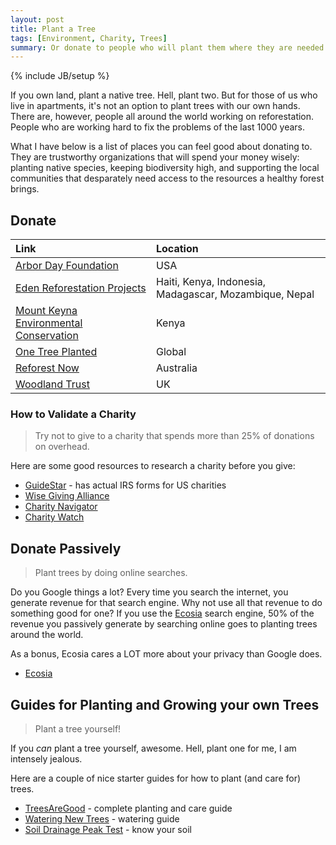 ```yaml
---
layout: post
title: Plant a Tree
tags: [Environment, Charity, Trees]
summary: Or donate to people who will plant them where they are needed most.
---
```

{% include JB/setup %}

If you own land, plant a native tree. Hell, plant two. But for those of us who live in apartments, it's not an option to plant trees with our own hands. There are, however, people all around the world working on reforestation. People who are working hard to fix the problems of the last 1000 years.

What I have below is a list of places you can feel good about donating to. They are trustworthy organizations that will spend your money wisely: planting native species, keeping biodiversity high, and supporting the local communities that desparately need access to the resources a healthy forest brings.


## Donate

Link | Location
:--- | :-------
[Arbor Day Foundation](https://www.arborday.org/) | USA
[Eden Reforestation Projects](https://edenprojects.org/) | Haiti, Kenya, Indonesia, Madagascar, Mozambique, Nepal
[Mount Keyna Environmental Conservation](https://mount-kenya-environmental-conservation.org/) | Kenya
[One Tree Planted](https://onetreeplanted.org/pages/regions) | Global
[Reforest Now](https://www.reforestnow.org.au/) | Australia
[Woodland Trust](https://www.woodlandtrust.org.uk/support-us/give/donations/) | UK


### How to Validate a Charity

> Try not to give to a charity that spends more than 25% of donations on overhead.

Here are some good resources to research a charity before you give:

* [GuideStar](https://www.guidestar.org/) - has actual IRS forms for US charities
* [Wise Giving Alliance](https://www.give.org/)
* [Charity Navigator](https://www.charitynavigator.org/)
* [Charity Watch](https://www.charitywatch.org/)


## Donate Passively

> Plant trees by doing online searches.

Do you Google things a lot? Every time you search the internet, you generate revenue for that search engine. Why not use all that revenue to do something good for one? If you use the [Ecosia](https://www.ecosia.org/) search engine, 50% of the revenue you passively generate by searching online goes to planting trees around the world.

As a bonus, Ecosia cares a LOT more about your privacy than Google does.

* [Ecosia](https://www.ecosia.org/)


## Guides for Planting and Growing your own Trees

> Plant a tree yourself!

If you *can* plant a tree yourself, awesome. Hell, plant one for me, I am intensely jealous.

Here are a couple of nice starter guides for how to plant (and care for) trees.

* [TreesAreGood](https://www.treesaregood.org/treeowner) - complete planting and care guide
* [Watering New Trees](https://extension.umn.edu/planting-and-growing-guides/watering-newly-planted-trees-and-shrubs) - watering guide
* [Soil Drainage Peak Test](https://i.imgur.com/2KiPHab.jpg) - know your soil
